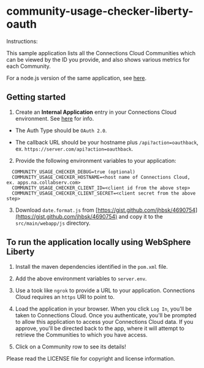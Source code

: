 # community-usage-checker-liberty-oauth

Instructions:

This sample application lists all the Connections Cloud Communities which can be viewed by the ID you provide, and also shows various metrics for each Community.

For a node.js version of the same application, see [here](https://github.com/dcacy/community-usage-checker-oauth).


## Getting started

1. Create an **Internal Application** entry in your Connections Cloud environment. See [here](https://www-10.lotus.com/ldd/appdevwiki.nsf/xpAPIViewer.xsp?lookupName=API+Reference#action=openDocument&res_title=Step_1_Register_the_application_sbt&content=apicontent&sa=true) for info.

  - The Auth Type should be `OAuth 2.0`.

  - The callback URL should be your hostname plus `/api?action=oauthback`, ex. `https://server.com/api?action=oauthback`.

2. Provide the following environment variables to your application:

  ```none
	COMMUNITY_USAGE_CHECKER_DEBUG=true (optional)
	COMMUNITY_USAGE_CHECKER_HOSTNAME=<host name of Connections Cloud, ex. apps.na.collabserv.com>
	COMMUNITY_USAGE_CHECKER_CLIENT_ID=<client id from the above step>
	COMMUNITY_USAGE_CHECKER_CLIENT_SECRET=<client secret from the above step>
  ```

3. Download `date.format.js` from [https://gist.github.com/jhbsk/4690754](https://gist.github.com/jhbsk/4690754) and copy it to the `src/main/webapp/js` directory.


## To run the application locally using WebSphere Liberty

1. Install the maven dependencies identified in the `pom.xml` file.

1. Add the above environment variables to `server.env`.

1. Use a took like `ngrok` to provide a URL to your application. Connections Cloud requires an `https` URI to point to.

1. Load the application in your browser. When you click `Log In`, you'll be taken to Connections Cloud. Once you authenticate, you'll be prompted to allow this application to access your Connections Cloud data. If you approve, you'll be directed back to the app, where it will attempt to retrieve the Communities to which you have access.

1. Click on a Community row to see its details!

Please read the LICENSE file for copyright and license information.
